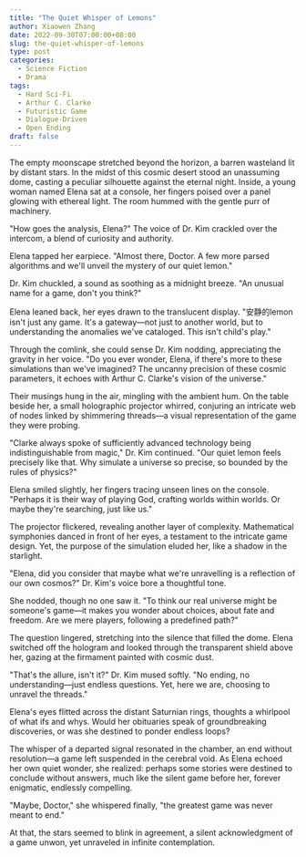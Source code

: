 ```yaml
---
title: "The Quiet Whisper of Lemons"
author: Xiaowen Zhang
date: 2022-09-30T07:00:00+08:00
slug: the-quiet-whisper-of-lemons
type: post
categories:
  - Science Fiction
  - Drama
tags:
  - Hard Sci-Fi
  - Arthur C. Clarke
  - Futuristic Game
  - Dialogue-Driven
  - Open Ending
draft: false
---
```


The empty moonscape stretched beyond the horizon, a barren wasteland lit by distant stars. In the midst of this cosmic desert stood an unassuming dome, casting a peculiar silhouette against the eternal night. Inside, a young woman named Elena sat at a console, her fingers poised over a panel glowing with ethereal light. The room hummed with the gentle purr of machinery.

"How goes the analysis, Elena?" The voice of Dr. Kim crackled over the intercom, a blend of curiosity and authority.

Elena tapped her earpiece. "Almost there, Doctor. A few more parsed algorithms and we'll unveil the mystery of our quiet lemon."

Dr. Kim chuckled, a sound as soothing as a midnight breeze. "An unusual name for a game, don't you think?"

Elena leaned back, her eyes drawn to the translucent display. "安静的lemon isn't just any game. It's a gateway—not just to another world, but to understanding the anomalies we've cataloged. This isn't child's play."

Through the comlink, she could sense Dr. Kim nodding, appreciating the gravity in her voice. "Do you ever wonder, Elena, if there's more to these simulations than we've imagined? The uncanny precision of these cosmic parameters, it echoes with Arthur C. Clarke's vision of the universe."

Their musings hung in the air, mingling with the ambient hum. On the table beside her, a small holographic projector whirred, conjuring an intricate web of nodes linked by shimmering threads—a visual representation of the game they were probing.

"Clarke always spoke of sufficiently advanced technology being indistinguishable from magic," Dr. Kim continued. "Our quiet lemon feels precisely like that. Why simulate a universe so precise, so bounded by the rules of physics?"

Elena smiled slightly, her fingers tracing unseen lines on the console. "Perhaps it is their way of playing God, crafting worlds within worlds. Or maybe they're searching, just like us."

The projector flickered, revealing another layer of complexity. Mathematical symphonies danced in front of her eyes, a testament to the intricate game design. Yet, the purpose of the simulation eluded her, like a shadow in the starlight.

"Elena, did you consider that maybe what we're unravelling is a reflection of our own cosmos?" Dr. Kim's voice bore a thoughtful tone.

She nodded, though no one saw it. "To think our real universe might be someone's game—it makes you wonder about choices, about fate and freedom. Are we mere players, following a predefined path?"

The question lingered, stretching into the silence that filled the dome. Elena switched off the hologram and looked through the transparent shield above her, gazing at the firmament painted with cosmic dust.

"That's the allure, isn't it?" Dr. Kim mused softly. "No ending, no understanding—just endless questions. Yet, here we are, choosing to unravel the threads."

Elena's eyes flitted across the distant Saturnian rings, thoughts a whirlpool of what ifs and whys. Would her obituaries speak of groundbreaking discoveries, or was she destined to ponder endless loops?

The whisper of a departed signal resonated in the chamber, an end without resolution—a game left suspended in the cerebral void. As Elena echoed her own quiet wonder, she realized: perhaps some stories were destined to conclude without answers, much like the silent game before her, forever enigmatic, endlessly compelling.

"Maybe, Doctor," she whispered finally, "the greatest game was never meant to end."

At that, the stars seemed to blink in agreement, a silent acknowledgment of a game unwon, yet unraveled in infinite contemplation.